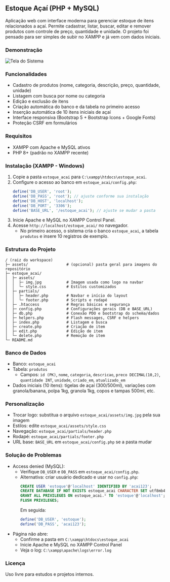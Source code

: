 ## Estoque Açaí (PHP + MySQL)

Aplicação web com interface moderna para gerenciar estoque de itens relacionados a açaí. Permite cadastrar, listar, buscar, editar e remover produtos com controle de preço, quantidade e unidade. O projeto foi pensado para ser simples de subir no XAMPP e já vem com dados iniciais.

### Demonstração
![Tela do Sistema](estoque_acai/assets/img.jpg)

### Funcionalidades
- Cadastro de produtos (nome, categoria, descrição, preço, quantidade, unidade)
- Listagem com busca por nome ou categoria
- Edição e exclusão de itens
- Criação automática do banco e da tabela no primeiro acesso
- Inserção automática de 10 itens iniciais de açaí
- Interface responsiva (Bootstrap 5 + Bootstrap Icons + Google Fonts)
- Proteção CSRF em formulários

### Requisitos
- XAMPP com Apache e MySQL ativos
- PHP 8+ (padrão no XAMPP recente)

### Instalação (XAMPP - Windows)
1. Copie a pasta `estoque_acai` para `C:\xampp\htdocs\estoque_acai`.
2. Configure o acesso ao banco em `estoque_acai/config.php`:
   ```php
   define('DB_USER', 'root');
   define('DB_PASS', 'root'); // ajuste conforme sua instalação
   define('DB_HOST', 'localhost');
   define('DB_PORT', '3306');
   define('BASE_URL', '/estoque_acai'); // ajuste se mudar a pasta
   ```
3. Inicie Apache e MySQL no XAMPP Control Panel.
4. Acesse `http://localhost/estoque_acai/` no navegador.
   - No primeiro acesso, o sistema cria o banco `estoque_acai`, a tabela `produtos` e insere 10 registros de exemplo.

### Estrutura do Projeto
```
/ (raiz do workspace)
├─ assets/                 # (opcional) pasta geral para imagens do repositório
├─ estoque_acai/
│  ├─ assets/
│  │  ├─ img.jpg           # Imagem usada como logo na navbar
│  │  └─ style.css         # Estilos customizados
│  ├─ partials/
│  │  ├─ header.php        # Navbar e início do layout
│  │  └─ footer.php        # Scripts e rodapé
│  ├─ .htaccess            # Regras básicas e segurança
│  ├─ config.php           # Configurações gerais (DB e BASE_URL)
│  ├─ db.php               # Conexão PDO e bootstrap do schema/dados
│  ├─ helpers.php          # Flash messages, CSRF e helpers
│  ├─ index.php            # Listagem e busca
│  ├─ create.php           # Criação de item
│  ├─ edit.php             # Edição de item
│  └─ delete.php           # Remoção de item
└─ README.md
```

### Banco de Dados
- Banco: `estoque_acai`
- Tabela: `produtos`
  - Campos: `id (PK)`, `nome`, `categoria`, `descricao`, `preco DECIMAL(10,2)`, `quantidade INT`, `unidade`, `criado_em`, `atualizado_em`
- Dados iniciais (10 itens): tigelas de açaí (300/500ml), variações com granola/banana, polpa 1kg, granola 1kg, copos e tampas 500ml, etc.

### Personalização
- Trocar logo: substitua o arquivo `estoque_acai/assets/img.jpg` pela sua imagem
- Estilos: edite `estoque_acai/assets/style.css`
- Navegação: `estoque_acai/partials/header.php`
- Rodapé: `estoque_acai/partials/footer.php`
- URL base: `BASE_URL` em `estoque_acai/config.php` se a pasta mudar

### Solução de Problemas
- Access denied (MySQL):
  - Verifique `DB_USER` e `DB_PASS` em `estoque_acai/config.php`.
  - Alternativa: criar usuário dedicado e usar no `config.php`:
    ```sql
    CREATE USER 'estoque'@'localhost' IDENTIFIED BY 'acai123';
    CREATE DATABASE IF NOT EXISTS estoque_acai CHARACTER SET utf8mb4 COLLATE utf8mb4_general_ci;
    GRANT ALL PRIVILEGES ON estoque_acai.* TO 'estoque'@'localhost';
    FLUSH PRIVILEGES;
    ```
    Em seguida:
    ```php
    define('DB_USER', 'estoque');
    define('DB_PASS', 'acai123');
    ```
- Página não abre:
  - Confirme a pasta em `C:\xampp\htdocs\estoque_acai`
  - Inicie Apache e MySQL no XAMPP Control Panel
  - Veja o log: `C:\xampp\apache\logs\error.log`

### Licença
Uso livre para estudos e projetos internos.


